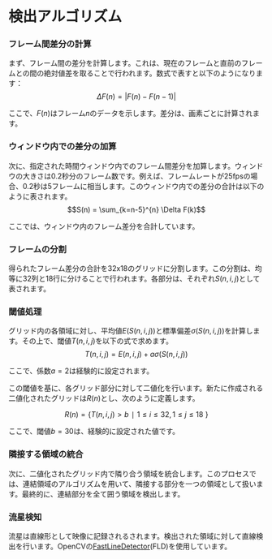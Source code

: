 # 検出アルゴリズム
### フレーム間差分の計算

まず、フレーム間の差分を計算します。これは、現在のフレームと直前のフレームとの間の絶対値差を取ることで行われます。数式で表すと以下のようになります：
$$\Delta F(n) = |F(n) - F(n-1)|$$

ここで、$F(n)$はフレーム$n$のデータを示します。差分は、画素ごとに計算されます。

### ウィンドウ内での差分の加算

次に、指定された時間ウィンドウ内でのフレーム間差分を加算します。ウィンドウの大きさは0.2秒分のフレーム数です。例えば、フレームレートが25fpsの場合、0.2秒は5フレームに相当します。このウィンドウ内での差分の合計は以下のように表されます。
$$S(n) = \sum_{k=n-5}^{n} \Delta F(k)$$

ここでは、ウィンドウ内のフレーム差分を合計しています。

### フレームの分割

得られたフレーム差分の合計を32x18のグリッドに分割します。この分割は、均等に32列と18行に分けることで行われます。各部分は、それぞれ$S(n, i, j)$として表されます。


### 閾値処理

グリッド内の各領域に対し、平均値$E(S(n, i, j))$と標準偏差$\sigma(S(n, i, j))$を計算します。その上で、閾値$T(n, i, j)$を以下の式で求めます。
$$T(n,i,j)=E(n,i,j) + a\sigma(S(n,i,j))$$

ここで、係数$a = 2$は経験的に設定されます。

この閾値を基に、各グリッド部分に対して二値化を行います。新たに作成される二値化されたグリッドは$R(n)$とし、次のように定義します。

$$R(n) = \{T(n,i,j) > b∣1 \leq i \leq 32,1 \leq j \leq 18\ \}$$

ここで、閾値$b = 30$は、経験的に設定された値です。

### 隣接する領域の統合

次に、二値化されたグリッド内で隣り合う領域を統合します。このプロセスでは、連結領域のアルゴリズムを用いて、隣接する部分を一つの領域として扱います。最終的に、連結部分を全て囲う領域を検出します。

### 流星検知
流星は直線形として映像に記録されるされます。検出された領域に対して直線検出を行います。OpenCVの[FastLineDetector](https://docs.opencv.org/3.4/df/d4c/classcv_1_1ximgproc_1_1FastLineDetector.html)(FLD)を使用しています。